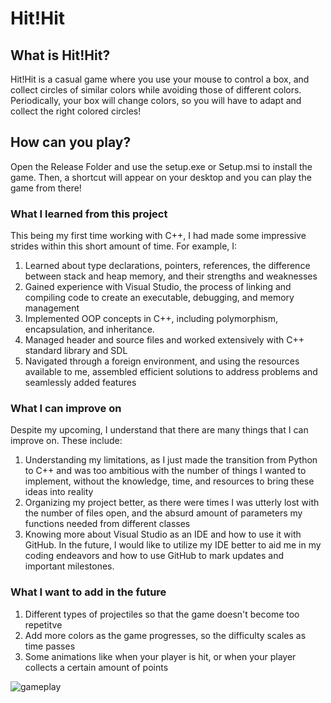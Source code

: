 # Hit!Hit

## What is Hit!Hit?

Hit!Hit is a casual game where you use your mouse to control a box, and collect circles of similar colors while avoiding those of different colors. Periodically, your box will change colors, so you will have to adapt and collect the right colored circles!

## How can you play?

Open the Release Folder and use the setup.exe or Setup.msi to install the game. Then, a shortcut will appear on your desktop and you can play the game from there!

### What I learned from this project

This being my first time working with C++, I had made some impressive strides within this short amount of time. For example, I: 

1. Learned about type declarations, pointers, references, the difference between stack and heap memory, and their strengths and weaknesses
2. Gained experience with Visual Studio, the process of linking and compiling code to create an executable, debugging, and memory management
3. Implemented OOP concepts in C++, including polymorphism, encapsulation, and inheritance. 
4. Managed header and source files and worked extensively with C++ standard library and SDL
5. Navigated through a foreign environment, and using the resources available to me, assembled efficient solutions to address problems and seamlessly added features

### What I can improve on 

Despite my upcoming, I understand that there are many things that I can improve on. These include:

1. Understanding my limitations, as I just made the transition from Python to C++ and was too ambitious with the number of things I wanted to implement, without the knowledge, time, and resources to bring these ideas into reality
2. Organizing my project better, as there were times I was utterly lost with the number of files open, and the absurd amount of parameters my functions needed from different classes
3. Knowing more about Visual Studio as an IDE and how to use it with GitHub. In the future, I would like to utilize my IDE better to aid me in my coding endeavors and how to use GitHub to mark updates and important milestones.

### What I want to add in the future

1. Different types of projectiles so that the game doesn't become too repetitve
2. Add more colors as the game progresses, so the difficulty scales as time passes
3. Some animations like when your player is hit, or when your player collects a certain amount of points

![gameplay](https://user-images.githubusercontent.com/108362808/200132961-76da1772-527a-41d6-ab55-6fc01eb7c11c.gif)


